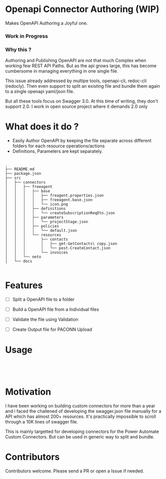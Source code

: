 # Openapi Connector Authoring  (WIP)

Makes OpenAPI Authoring a Joyful one.

### Work in Progress

### Why this ?

Authoring and Publishing OpenAPI are not that much Complex when working few REST API Paths. But as the api grows large, this has become cumbersome in managing everything in one single file.

This issue already addressed by multipe tools, openapi-cli, redoc-cli (redocly). Then even support to split an existing file and bundle them again to a single openapi yaml/json file.

But all these tools focus on Swagger 3.0. At this time of writing, they don't support 2.0. I work in open source project where it demands 2.0 only

# What does it do ?

- Easily Author OpenAPI by keeping the file separate across different folders for each resource operations/actions
- Definitions, Parameters are kept separately.


```

.
├── README.md
├── package.json
├── src
│   ├── connectors
│   │   ├── freeagent
│   │   │   ├── base
│   │   │   │   ├── freagent.properties.json
│   │   │   │   ├── freeagent.base.json
│   │   │   │   └── icon.png
│   │   │   ├── definitions
│   │   │   │   └── createSubscriptionReqDto.json
│   │   │   ├── parameters
│   │   │   │   └── projectStage.json
│   │   │   ├── policies
│   │   │   │   └── default.json
│   │   │   └── resources
│   │   │       ├── contacts
│   │   │       │   ├── get-GetContacts\ copy.json
│   │   │       │   └── post-CreateContact.json
│   │   │       └── invoices
│   │   └── neto
│   └── docs


```



# Features

- [ ] Split a OpenAPI file to a folder
- [ ] Build a OpenAPI file from a Individual files
- [ ] Validate the file using Validation
- [ ] Create Output file for PACONN Upload



# Usage

```




```

# Motivation

I have been working on building custom connectors for more than a year and i faced the challened of developing the swagger.json file manually for a API which has almost 200+ resources. It's practically impossible to scroll through a 10K lines of swagger file.

This is mainly targetted for developing connectors for the Power Automate Custom Connectors. But can be used in generic way to split and bundle.


# Contributors

Contributors welcome. Please send a PR or open a Issue if needed.
